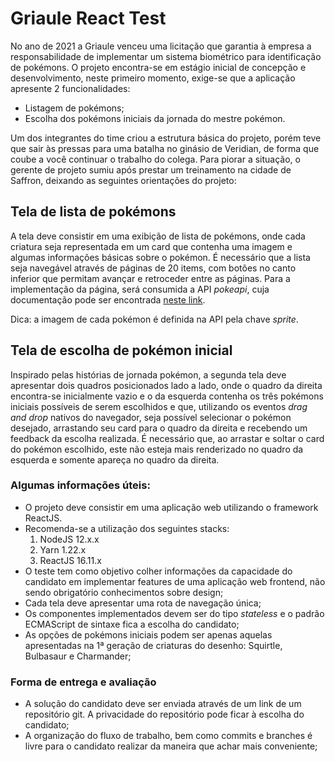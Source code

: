 # Griaule React Test

No ano de 2021 a Griaule venceu uma licitação que garantia à empresa a responsabilidade de implementar um sistema biométrico para identificação de pokémons. O projeto encontra-se em estágio inicial de concepção e desenvolvimento, neste primeiro momento, exige-se que a aplicação apresente 2 funcionalidades:

- Listagem de pokémons;
- Escolha dos pokémons iniciais da jornada do mestre pokémon.

Um dos integrantes do time criou a estrutura básica do projeto, porém teve que sair às pressas para uma batalha no ginásio de Veridian, de forma que coube a você continuar o trabalho do colega. Para piorar a situação, o gerente de projeto sumiu após prestar um treinamento na cidade de Saffron, deixando as seguintes orientações do projeto:

## Tela de lista de pokémons

A tela deve consistir em uma exibição de lista de pokémons, onde cada criatura seja representada em um card que contenha uma imagem e algumas informações básicas sobre o pokémon. É necessário que a lista seja navegável através de páginas de 20 items, com botões no canto inferior que permitam avançar e retroceder entre as páginas.
Para a implementação da página, será consumida a API _pokeapi_, cuja documentação pode ser encontrada [neste link](https://pokeapi.co/docs/v2#info).

Dica: a imagem de cada pokémon é definida na API pela chave _sprite_.

## Tela de escolha de pokémon inicial

Inspirado pelas histórias de jornada pokémon, a segunda tela deve apresentar dois quadros posicionados lado a lado, onde o quadro da direita encontra-se inicialmente vazio e o da esquerda contenha os três pokémons iniciais possíveis de serem escolhidos e que, utilizando os eventos _drag and drop_ nativos do navegador, seja possível selecionar o pokémon desejado, arrastando seu card para o quadro da direita e recebendo um feedback da escolha realizada. É necessário que, ao arrastar e soltar o card do pokémon escolhido, este não esteja mais renderizado no quadro da esquerda e somente apareça no quadro da direita.

### Algumas informações úteis:

- O projeto deve consistir em uma aplicação web utilizando o framework ReactJS.
- Recomenda-se a utilização dos seguintes stacks:
  1. NodeJS 12.x.x
  2. Yarn 1.22.x
  3. ReactJS 16.11.x
- O teste tem como objetivo colher informações da capacidade do candidato em implementar features de uma aplicação web frontend, não sendo obrigatório conhecimentos sobre design;
- Cada tela deve apresentar uma rota de navegação única;
- Os componentes implementados devem ser do tipo _stateless_ e o padrão ECMAScript de sintaxe fica a escolha do candidato;
- As opções de pokémons iniciais podem ser apenas aquelas apresentadas na 1ª geração de criaturas do desenho: Squirtle, Bulbasaur e Charmander;

### Forma de entrega e avaliação

- A solução do candidato deve ser enviada através de um link de um repositório git. A privacidade do repositório pode ficar à escolha do candidato;
- A organização do fluxo de trabalho, bem como commits e branches é livre para o candidato realizar da maneira que achar mais conveniente;
